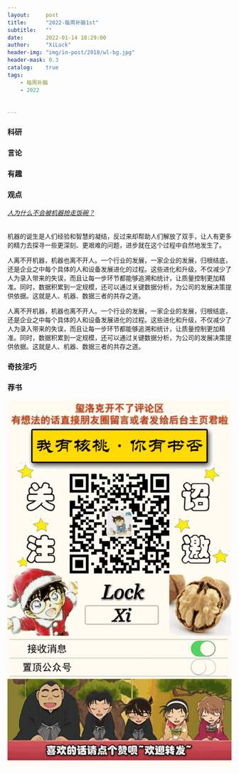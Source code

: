 ```yaml
---
layout:     post
title:      "2022-每周补脑1st"
subtitle:   ""
date:       2022-01-14 18:29:00
author:     "XiLock"
header-img: "img/in-post/2018/wl-bg.jpg"
header-mask: 0.3
catalog:    true
tags:
    - 每周补脑
    - 2022


---
```


### 科研

### 言论

### 有趣

### 观点
###### [人为什么不会被机器抢走饭碗？](https://mp.weixin.qq.com/s/srKIIm_gFX95ks5YrOFEug)
机器的诞生是人们经验和智慧的凝结，反过来却帮助人们解放了双手，让人有更多的精力去探寻一些更深刻、更艰难的问题，进步就在这个过程中自然地发生了。

人离不开机器，机器也离不开人。一个行业的发展，一家企业的发展，归根结底，还是企业之中每个具体的人和设备发展进化的过程。这些进化和升级，不仅减少了人为录入带来的失误，而且让每一步环节都能够追溯和统计，让质量控制更加精准。同时，数据积累到一定规模，还可以通过关键数据分析，为公司的发展决策提供依据。这就是人、机器、数据三者的共存之道。

人离不开机器，机器也离不开人。一个行业的发展，一家企业的发展，归根结底，还是企业之中每个具体的人和设备发展进化的过程。这些进化和升级，不仅减少了人为录入带来的失误，而且让每一步环节都能够追溯和统计，让质量控制更加精准。同时，数据积累到一定规模，还可以通过关键数据分析，为公司的发展决策提供依据。这就是人、机器、数据三者的共存之道。

### 奇技淫巧

### 荐书


![](/img/wc-tail.GIF)
